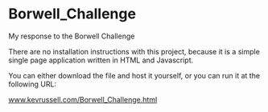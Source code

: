 # Borwell_Challenge
My response to the Borwell Challenge

There are no installation instructions with this project, because it is a simple single page application written in HTML and Javascript.

You can either download the file and host it yourself, or you can run it at the following URL:

www.kevrussell.com/Borwell_Challenge.html

